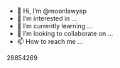 - 👋 Hi, I’m @moonlawyap
- 👀 I’m interested in ...
- 🌱 I’m currently learning ...
- 💞️ I’m looking to collaborate on ...
- 📫 How to reach me ...

<!---
moonlawyap/moonlawyap is a ✨ special ✨ repository because its `README.md` (this file) appears on your GitHub profile.
You can click the Preview link to take a look at your changes.
---> 28854269
